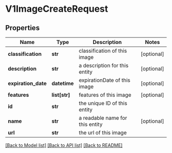 # V1ImageCreateRequest

## Properties
Name | Type | Description | Notes
------------ | ------------- | ------------- | -------------
**classification** | **str** | classification of this image | [optional] 
**description** | **str** | a description for this entity | [optional] 
**expiration_date** | **datetime** | expirationDate of this image | [optional] 
**features** | **list[str]** | features of this image | [optional] 
**id** | **str** | the unique ID of this entity | 
**name** | **str** | a readable name for this entity | [optional] 
**url** | **str** | the url of this image | 

[[Back to Model list]](../README.md#documentation-for-models) [[Back to API list]](../README.md#documentation-for-api-endpoints) [[Back to README]](../README.md)


